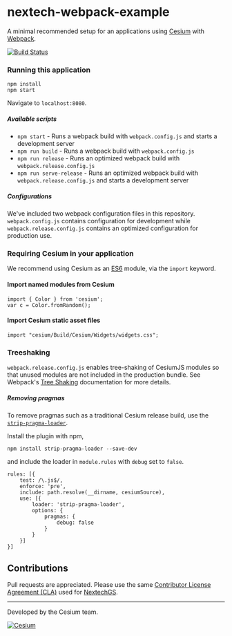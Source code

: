 # nextech-webpack-example

A minimal recommended setup for an applications using [Cesium](https://cesiumjs.org/) with [Webpack](https://webpack.js.org/concepts/).

[![Build Status](https://travis-ci.org/AnalyticalGraphicsInc/cesium-webpack-example.svg?branch=using-custom-loader)](https://travis-ci.org/AnalyticalGraphicsInc/cesium-webpack-example)

### Running this application

	npm install
	npm start

Navigate to `localhost:8080`.

##### Available scripts

* `npm start` - Runs a webpack build with `webpack.config.js` and starts a development server
* `npm run build` - Runs a webpack build with `webpack.config.js`
* `npm run release` - Runs an optimized webpack build with `webpack.release.config.js`
* `npm run serve-release` - Runs an optimized webpack build with `webpack.release.config.js` and starts a development server

##### Configurations

We've included two webpack configuration files in this repository. `webpack.config.js` contains configuration for development while `webpack.release.config.js` contains an optimized configuration for production use.

### Requiring Cesium in your application

We recommend using Cesium as an [ES6](https://developer.mozilla.org/en-US/docs/Web/JavaScript/Reference/Statements/import) module, via the `import` keyword.

#### Import named modules from Cesium

	import { Color } from 'cesium';
	var c = Color.fromRandom();

#### Import Cesium static asset files
	
	import "cesium/Build/Cesium/Widgets/widgets.css";

### Treeshaking

`webpack.release.config.js` enables tree-shaking of CesiumJS modules so that unused modules are not included in the production bundle. See Webpack's [Tree Shaking](https://webpack.js.org/guides/tree-shaking/) documentation for more details.

##### Removing pragmas

To remove pragmas such as a traditional Cesium release build, use the [`strip-pragma-loader`](https://www.npmjs.com/package/strip-pragma-loader).

Install the plugin with npm,

```
npm install strip-pragma-loader --save-dev
```

and include the loader in `module.rules` with `debug` set to `false`.

```
rules: [{
	test: /\.js$/,
	enforce: 'pre',
	include: path.resolve(__dirname, cesiumSource),
	use: [{
		loader: 'strip-pragma-loader',
		options: {
		    pragmas: {
				debug: false
			}
		}
	}]
}]
```

## Contributions

Pull requests are appreciated. Please use the same [Contributor License Agreement (CLA)](https://github.com/NextechGS/NextechJS/blob/master/CONTRIBUTING.md) used for [NextechGS](https://github.com/NextechGS/).

---

Developed by the Cesium team.

<a href="https://cesium.com/"><img alt="Cesium" src="doc/cesium.png" /></a>
